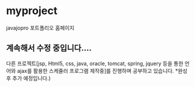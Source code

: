 # myproject
javajopro 포트폴리오 홈페이지
</hr>
<h2>계속해서 수정 중입니다....</h2>
다른 프로젝트[jsp, Html5, css, java, oracle, tomcat, spring, jquery 등을 통한 언어와 ajax를 활용한 스케쥴러 프로그램 제작중]를 진행하며 공부하고 있습니다. *완성 후 추가 예정입니다.)
